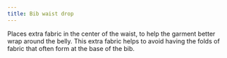 ```yaml
---
title: Bib waist drop
---
```


Places extra fabric in the center of the waist, to help the garment better wrap around the belly. This extra fabric helps to avoid having the folds of fabric that often form at the base of the bib.
